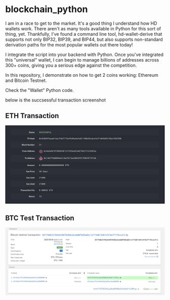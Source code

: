 # blockchain_python

I am in a race to get to the market.  It's
a good thing I understand how HD wallets work. There aren't as many tools available in Python for this sort of thing, yet.
Thankfully, I've found a command line tool, hd-wallet-derive that supports not only BIP32, BIP39, and BIP44, but
also supports non-standard derivation paths for the most popular wallets out there today! 

I integrate
the script into your backend with Python.
Once you've integrated this "universal" wallet, I can begin to manage billions of addresses across 300+ coins, giving
you a serious edge against the competition.

In this repository, I demonstrate on how to get 2 coins working: Ethereum and Bitcoin Testnet.

Check the "Wallet" Python code.

below is the succsessful transaction screenshot

## ETH Transaction
![eth_receipt](screenshot/ETH_tx_receipt.png)



## BTC Test Transaction
![btc_receipt](screenshot/BTC_tx_receipt.png)